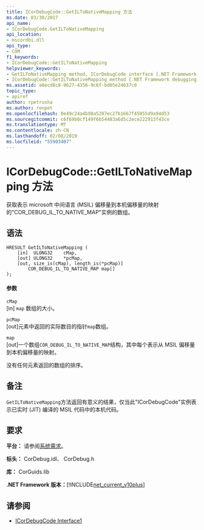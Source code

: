 ```yaml
---
title: ICorDebugCode::GetILToNativeMapping 方法
ms.date: 03/30/2017
api_name:
- ICorDebugCode.GetILToNativeMapping
api_location:
- mscordbi.dll
api_type:
- COM
f1_keywords:
- ICorDebugCode::GetILToNativeMapping
helpviewer_keywords:
- GetILToNativeMapping method, ICorDebugCode interface [.NET Framework debugging]
- ICorDebugCode::GetILToNativeMapping method [.NET Framework debugging]
ms.assetid: a8ecd8c8-9627-4356-9c6f-bd05e24637c0
topic_type:
- apiref
author: rpetrusha
ms.author: ronpet
ms.openlocfilehash: 0e49c24a4b98a5287ec27b1667f45055d9a94d53
ms.sourcegitcommit: c6f69b0cf149f6b54483a6d5c2ece222913f43ce
ms.translationtype: MT
ms.contentlocale: zh-CN
ms.lasthandoff: 02/08/2019
ms.locfileid: "55903407"
---
```

# <a name="icordebugcodegetiltonativemapping-method"></a>ICorDebugCode::GetILToNativeMapping 方法
获取表示 microsoft 中间语言 (MSIL) 偏移量到本机偏移量的映射的"COR_DEBUG_IL_TO_NATIVE_MAP"实例的数组。  
  
## <a name="syntax"></a>语法  
  
```  
HRESULT GetILToNativeMapping (  
    [in]  ULONG32    cMap,  
    [out] ULONG32    *pcMap,  
    [out, size_is(cMap), length_is(*pcMap)]  
        COR_DEBUG_IL_TO_NATIVE_MAP map[]  
);  
```  
  
#### <a name="parameters"></a>参数  
 `cMap`  
 [in] `map` 数组的大小。  
  
 `pcMap`  
 [out]元素中返回的实际数目的指针`map`数组。  
  
 `map`  
 [out]一个数组`COR_DEBUG_IL_TO_NATIVE_MAP`结构，其中每个表示从 MSIL 偏移量到本机偏移量的映射。  
  
 没有任何元素返回的数组的排序。  
  
## <a name="remarks"></a>备注  
 `GetILToNativeMapping`方法返回有意义的结果，仅当此"ICorDebugCode"实例表示已实时 (JIT) 编译的 MSIL 代码中的本机代码。  
  
## <a name="requirements"></a>要求  
 **平台：** 请参阅[系统需求](../../../../docs/framework/get-started/system-requirements.md)。  
  
 **标头：** CorDebug.idl、 CorDebug.h  
  
 **库：** CorGuids.lib  
  
 **.NET Framework 版本：**[!INCLUDE[net_current_v10plus](../../../../includes/net-current-v10plus-md.md)]  
  
## <a name="see-also"></a>请参阅
- [ICorDebugCode Interface1](../../../../docs/framework/unmanaged-api/debugging/icordebugcode-interface1.md)

